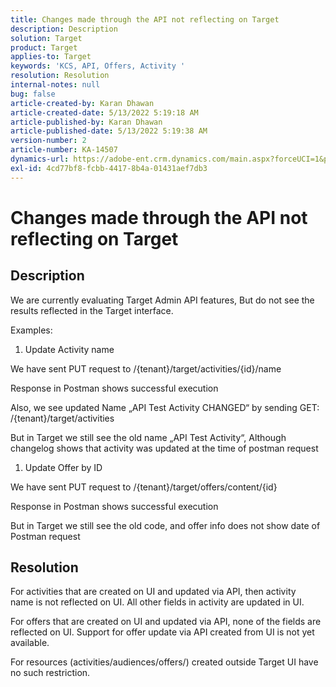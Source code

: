 ```yaml
---
title: Changes made through the API not reflecting on Target
description: Description
solution: Target
product: Target
applies-to: Target
keywords: 'KCS, API, Offers, Activity '
resolution: Resolution
internal-notes: null
bug: false
article-created-by: Karan Dhawan
article-created-date: 5/13/2022 5:19:18 AM
article-published-by: Karan Dhawan
article-published-date: 5/13/2022 5:19:38 AM
version-number: 2
article-number: KA-14507
dynamics-url: https://adobe-ent.crm.dynamics.com/main.aspx?forceUCI=1&pagetype=entityrecord&etn=knowledgearticle&id=be935939-7cd2-ec11-a7b5-00224809c101
exl-id: 4cd77bf8-fcbb-4417-8b4a-01431aef7db3
---
```

# Changes made through the API not reflecting on Target

## Description


We are currently evaluating Target Admin API features, But do not see the results reflected in the Target interface.



Examples:



1. Update Activity name


We have sent PUT request to /{tenant}/target/activities/{id}/name

Response in Postman shows successful execution

Also, we see updated Name „API Test Activity CHANGED“ by sending GET: /{tenant}/target/activities

But in Target we still see the old name „API Test Activity“, Although changelog shows that activity was updated at the time of postman request



1. Update Offer by ID


We have sent PUT request to /{tenant}/target/offers/content/{id}

Response in Postman shows successful execution

But in Target we still see the old code, and offer info does not show date of Postman request






## Resolution


For activities that are created on UI and updated via API, then activity name is not reflected on UI. All other fields in activity are updated in UI.

For offers that are created on UI and updated via API, none of the fields are reflected on UI. Support for offer update via API created from UI is not yet available.

For resources (activities/audiences/offers/) created outside Target UI have no such restriction.

